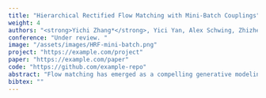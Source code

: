 ```yaml
---
title: "Hierarchical Rectified Flow Matching with Mini-Batch Couplings"
weight: 4
authors: "<strong>Yichi Zhang*</strong>, Yici Yan, Alex Schwing, Zhizhen Zhao"
conference: "Under review. "
image: "/assets/images/HRF-mini-batch.png"
project: "https://example.com/project"
paper: "https://example.com/paper"
code: "https://github.com/example-repo"
abstract: "Flow matching has emerged as a compelling generative modeling approach that is widely used across domains. To generate data via a flow matching model, an ordinary differential equation (ODE) is numerically solved via forward integration of the modeled velocity field. To better capture the multi-modality that is inherent in typical velocity fields, hierarchical flow matching was recently introduced. It uses a hierarchy of ODEs that are numerically integrated when generating data. This hierarchy of ODEs captures the multi-modal velocity distribution just like vanilla flow matching is capable of modeling a multi-modal data distribution. While this hierarchy enables to model multi-modal velocity distributions, the complexity of the modeled distribution remains identical across levels of the hierarchy. In this paper, we study how to gradually adjust the complexity of the distributions across different levels of the hierarchy via mini-batch couplings. We show the benefits of mini-batch couplings in hierarchical rectified flow matching via compelling results on synthetic and imaging data. "
bibtex: ""
---
```

